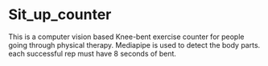 # Sit_up_counter
This is a computer vision based Knee-bent exercise counter for people going through physical therapy. Mediapipe is used to detect the body parts.
each successful rep must have 8 seconds of bent.
